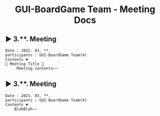 <h1 align='center'>GUI-BoardGame Team - Meeting Docs</h1>

## ▶ 3.**. Meeting
    Date : 2021. 03. **.
    participants : GUI-BoardGame Team(4)
    Contents ▼
    🧨 Meeting Title 🧨
         Meeting contents~~

## ▶ 3.**. Meeting
    Date : 2021. 03. **.
    participants : GUI-BoardGame Team(4)
    Contents ▼
        BlahBlah~~
